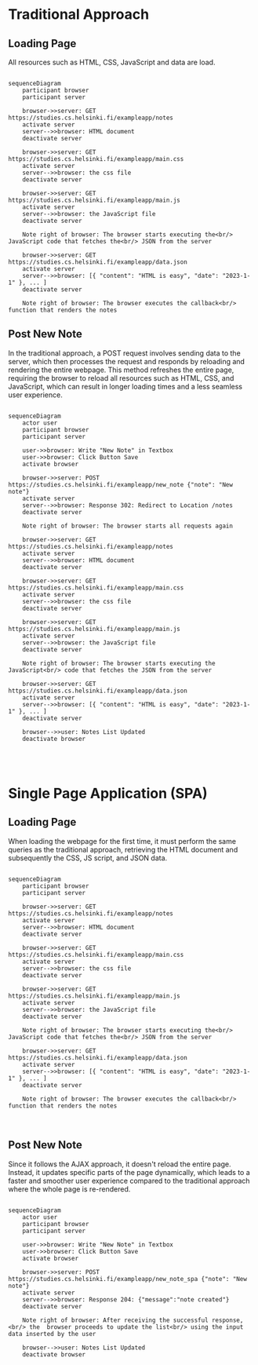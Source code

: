 <h1>Traditional Approach</h1>

<h2>Loading Page</h2>
<p>
All resources such as HTML, CSS, JavaScript and data are load.
</p>

```mermaid

sequenceDiagram
    participant browser
    participant server

    browser->>server: GET https://studies.cs.helsinki.fi/exampleapp/notes
    activate server
    server-->>browser: HTML document
    deactivate server

    browser->>server: GET https://studies.cs.helsinki.fi/exampleapp/main.css
    activate server
    server-->>browser: the css file
    deactivate server

    browser->>server: GET https://studies.cs.helsinki.fi/exampleapp/main.js
    activate server
    server-->>browser: the JavaScript file
    deactivate server

    Note right of browser: The browser starts executing the<br/> JavaScript code that fetches the<br/> JSON from the server

    browser->>server: GET https://studies.cs.helsinki.fi/exampleapp/data.json
    activate server
    server-->>browser: [{ "content": "HTML is easy", "date": "2023-1-1" }, ... ]
    deactivate server

    Note right of browser: The browser executes the callback<br/> function that renders the notes

```

<h2>Post New Note</h2>
<p>
In the traditional approach, a POST request involves sending data to the server, which then processes the request and responds by reloading and rendering the entire webpage. This method refreshes the entire page, requiring the browser to reload all resources such as HTML, CSS, and JavaScript, which can result in longer loading times and a less seamless user experience.
</p>

```mermaid

sequenceDiagram
    actor user
    participant browser
    participant server

    user->>browser: Write "New Note" in Textbox
    user->>browser: Click Button Save
    activate browser

    browser->>server: POST https://studies.cs.helsinki.fi/exampleapp/new_note {"note": "New note"}
    activate server
    server-->>browser: Response 302: Redirect to Location /notes
    deactivate server

    Note right of browser: The browser starts all requests again

    browser->>server: GET https://studies.cs.helsinki.fi/exampleapp/notes
    activate server
    server-->>browser: HTML document
    deactivate server

    browser->>server: GET https://studies.cs.helsinki.fi/exampleapp/main.css
    activate server
    server-->>browser: the css file
    deactivate server

    browser->>server: GET https://studies.cs.helsinki.fi/exampleapp/main.js
    activate server
    server-->>browser: the JavaScript file
    deactivate server

    Note right of browser: The browser starts executing the JavaScript<br/> code that fetches the JSON from the server

    browser->>server: GET https://studies.cs.helsinki.fi/exampleapp/data.json
    activate server
    server-->>browser: [{ "content": "HTML is easy", "date": "2023-1-1" }, ... ]
    deactivate server

    browser-->>user: Notes List Updated
    deactivate browser

```
<br/>
<br/>

<h1>Single Page Application (SPA)</h1>

<h2>Loading Page</h2>
<p>
When loading the webpage for the first time, it must perform the same queries as the traditional approach, retrieving the HTML document and subsequently the CSS, JS script, and JSON data.
</p>

```mermaid

sequenceDiagram
    participant browser
    participant server

    browser->>server: GET https://studies.cs.helsinki.fi/exampleapp/notes
    activate server
    server-->>browser: HTML document
    deactivate server

    browser->>server: GET https://studies.cs.helsinki.fi/exampleapp/main.css
    activate server
    server-->>browser: the css file
    deactivate server

    browser->>server: GET https://studies.cs.helsinki.fi/exampleapp/main.js
    activate server
    server-->>browser: the JavaScript file
    deactivate server

    Note right of browser: The browser starts executing the<br/> JavaScript code that fetches the<br/> JSON from the server

    browser->>server: GET https://studies.cs.helsinki.fi/exampleapp/data.json
    activate server
    server-->>browser: [{ "content": "HTML is easy", "date": "2023-1-1" }, ... ]
    deactivate server

    Note right of browser: The browser executes the callback<br/> function that renders the notes

```
<br/>
<h2>Post New Note</h2>
<p>
Since it follows the AJAX approach, it doesn't reload the entire page. Instead, it updates specific parts of the page dynamically, which leads to a faster and smoother user experience compared to the traditional approach where the whole page is re-rendered.
</p>

```mermaid

sequenceDiagram
    actor user
    participant browser
    participant server

    user->>browser: Write "New Note" in Textbox
    user->>browser: Click Button Save
    activate browser

    browser->>server: POST https://studies.cs.helsinki.fi/exampleapp/new_note_spa {"note": "New note"}
    activate server
    server-->>browser: Response 204: {"message":"note created"}
    deactivate server

    Note right of browser: After receiving the successful response,<br/> the  browser proceeds to update the list<br/> using the input data inserted by the user

    browser-->>user: Notes List Updated
    deactivate browser

```